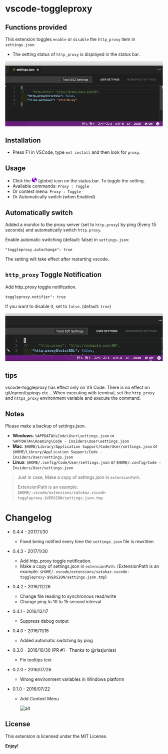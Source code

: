 # vscode-toggleproxy

## Functions provided

This extension toggles `enable` or `disable` the `http_proxy` item in `settings.json`.

* The setting status of `http_proxy` is displayed in the status bar.

![alt](images/toggleproxy.gif)

## Installation

* Press F1 in VSCode, type `ext install` and then look for `proxy`.

## Usage

* Click the <img src="https://raw.githubusercontent.com/satokaz/vscode-toggleProxy/master/images/octicon-globe_128_0_7c05c9_none.png" alt="globe" width="16" height="16"> (globe) icon on the status bar. To toggle the setting.
* Available commands: `Proxy : Toggle`
* Or context menu: `Proxy : Toggle`
* Or Automatically switch (when Enabled)

## Automatically switch

Added a monitor to the proxy server (set to `http.proxy`) by ping (Every 15 seconds) and automatically switch `http.proxy`.

Enable automatic switching (default: false) in `settings.json`:

`"toggleproxy.autochange": true`

The setting will take effect after restarting vscode.

## `http_proxy` Toggle Notification

Add http_proxy toggle notification.

`toggleproxy.notifier": true`

If you want to disable it, set to `false`. (default: `true`)

![](https://raw.githubusercontent.com/satokaz/vscode-toggleProxy/master/images/proxy_notifier_LICEcap.gif)

## tips

vscode-toggleproxy has effect only on VS Code. There is no effect on git/npmn/typings etc...
When executing with terminal, set the `http_proxy` and `https_proxy` environment variable and execute the command.

<!--.bash_profile example: 

```bash
if `ping -c 2 -W 500 proxy.server.com > /dev/null` ; then
  echo 'proxy is alive.'
  export http_proxy="http://proxy.server.com:80"
  export https_proxy="http://proxy.server.com:80"
else
  echo 'proxy is dead.'
  unset http_proxy
  unset https_proxy
fi
```-->

## Notes

Please make a backup of settings.json.

* **Windows**: `%APPDATA%\Code\User\settings.json` or `%APPDATA%\Roaming\Code - Insiders\User\settings.json`
* **Mac**: `$HOME/Library/Application Support/Code/User/settings.json` or `$HOME/Library/Application Support/Code - Insiders/User/settings.json`
* **Linux**: `$HOME/.config/Code/User/settings.json` or `$HOME/.config/Code - Insiders/User/settings.json`

> Just in case, Make a copy of settings.json in `extensionPath`.
>
> ExtensionPath is an example: `$HOME/.vscode/extensions/satokaz.vscode-toggleproxy-$VERSION/settings.json.tmp`

# Changelog

* 0.4.4 - 2017/1/30
  * Fixed being notified every time the `settings.json` file is rewritten

* 0.4.3 - 2017/1/30
  * Add http_proxy toggle notification. 
  * Make a copy of settings.json in `extensionPath`. (ExtensionPath is an example: `$HOME/.vscode/extensions/satokaz.vscode-toggleproxy-$VERSION/settings.json.tmp`)

* 0.4.2 - 2016/12/26
  * Change file reading to synchronous read/write
  * Change ping to 10 to 15 second interval

* 0.4.1 - 2016/12/17
  * Suppress debug output

* 0.4.0 - 2016/11/18
  * Added automatic switching by ping

* 0.3.0 - 2016/10/30 (PR #1 - Thanks to @rlasjunies)
  * Fix tooltips text 

* 0.2.0 - 2016/07/26 
  * Wrong environment variables in Windows platform

* 0.1.0 - 2016/07/22 
  * Add Context Menu

    ![alt](images/proxy_context.gif)


## License

This extension is licensed under the MIT License.

<!--### For more information-->

**Enjoy!**

